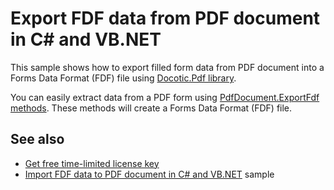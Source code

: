# Export FDF data from PDF document in C# and VB.NET
This sample shows how to export filled form data from PDF document into a Forms Data Format (FDF) file using [Docotic.Pdf library](https://bitmiracle.com/pdf-library/).

You can easily extract data from a PDF form using [PdfDocument.ExportFdf methods](https://bitmiracle.com/pdf-library/api/pdfdocument-exportfdf). These methods will create a Forms Data Format (FDF) file.

## See also
* [Get free time-limited license key](https://bitmiracle.com/pdf-library/download)
* [Import FDF data to PDF document in C# and VB.NET](/Samples/Forms%20and%20Annotations/ImportFdfData) sample